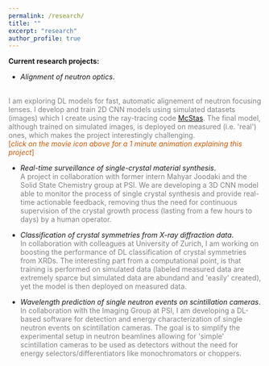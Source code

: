 ```yaml
---
permalink: /research/
title: ""
excerpt: "research"
author_profile: true
---
```




**Current research projects:** 


- _Alignment of neutron optics_.  [<i class="fas fa-fw fa-video" aria-hidden="true"></i>](https://drive.google.com/file/d/14YZKxwzTCA2Qw2MnRpMon2S01l2rFRu6/view?usp=sharing 'short intro movie on neutron optics alignment with DL')
<!-- [<i class="fas fa-fw fa-video" aria-hidden="true"></i>]({% link _pages/adl_movie.md %}) -->
<br> <span style="color:gray">I am exploring DL models for fast, automatic alignement of neutron focusing lenses. 
I develop and train 2D CNN models using simulated datasets (images) which I create using the ray-tracing code <a href="https://www.mcstas.org">McStas</a>.
The final model, although trained on simulated images, is deployed on measured (i.e. 'real') ones, which makes the project interestingly challenging.</span>
<br><span style="color:#cc5500">[_click on the movie icon above for a 1 minute animation explaining this project_]</span>

- _Real-time surveillance of single-crystal material synthesis_.<br>
<span style="color:gray"> A project in collaboration with former intern Mahyar Joodaki and the Solid State Chemistry group at PSI. We are developing a 3D CNN model able to  monitor the process of single crystal synthesis and provide real-time actionable feedback, removing thus the need for continuous supervision of the crystal growth process (lasting from a few hours to days) by a human operator. </span>

- _Classification of crystal symmetries  from X-ray diffraction data_. <br>
<span style="color:gray">In collaboration with colleagues at University of Zurich, I am working on boosting the performance of DL classification of crystal symmetries  from XRDs.
The interesting part from a computational point, is that training is performed on simulated data (labeled measured data are extremely sparce but simulated data are abundand and 'easily' created), yet the model is then deployed on measured data.</span> 


- _Wavelength prediction of single neutron events on scintillation cameras_.<br>
<span style="color:gray">In collaboration with the Imaging Group at PSI, I am developing a DL-based software for detection and energy characterization of single neutron events on scintillation cameras. The goal is to simplify the experimental setup in neutron beamlines allowing for 'simple' scintillation cameras to be used as detectors without the need for energy selectors/differentiators like monochromators or choppers.</span>


 



